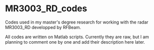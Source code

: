 # MR3003_RD_codes
Codes used in my master's degree research for working with the radar MR3003_RD developped by RFBeam.

All codes are written on Matlab scripts. Currently they are raw, but I am planning to comment one by one and add their description here later.
